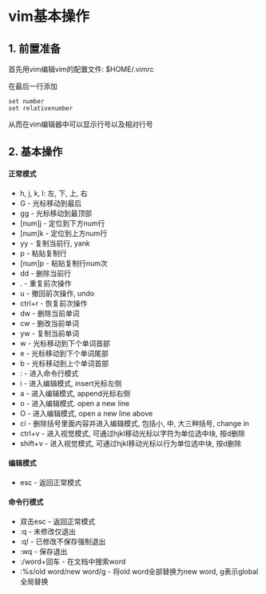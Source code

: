 # vim基本操作

## 1. 前置准备

首先用vim编辑vim的配置文件: $HOME/.vimrc

在最后一行添加

```
set number
set relativenumber
```

从而在vim编辑器中可以显示行号以及相对行号

## 2. 基本操作

#### 正常模式

- h, j, k, l: 左, 下, 上, 右
- G - 光标移动到最后
- gg - 光标移动到最顶部
- [num]j - 定位到下方num行
- [num]k - 定位到上方num行
- yy - 复制当前行, yank 
- p - 粘贴复制行
- [num]p - 粘贴复制行num次
- dd - 删除当前行
- . - 重复前次操作
- u - 撤回前次操作, undo
- ctrl+r - 恢复前次操作
- dw - 删除当前单词
- cw - 删改当前单词
- yw - 复制当前单词
- w - 光标移动到下个单词首部
- e - 光标移动到下个单词尾部
- b - 光标移动到上个单词首部
- : - 进入命令行模式
- i - 进入编辑模式, insert光标左侧
- a - 进入编辑模式, append光标右侧
- o - 进入编辑模式. open a new line
- O - 进入编辑模式, open a new line above
- ci - 删除括号里面内容并进入编辑模式, 包括小, 中, 大三种括号, change in
- ctrl+v - 进入视觉模式, 可通过hjkl移动光标以字符为单位选中块, 按d删除
- shift+v - 进入视觉模式, 可通过hjkl移动光标以行为单位选中块, 按d删除

#### 编辑模式

- esc - 返回正常模式 

#### 命令行模式

- 双击esc - 返回正常模式
- :q - 未修改仅退出
- :q! - 已修改不保存强制退出
- :wq - 保存退出
- :/word+回车 - 在文档中搜索word
- :%s/old word/new word/g - 将old word全部替换为new word, g表示global全局替换